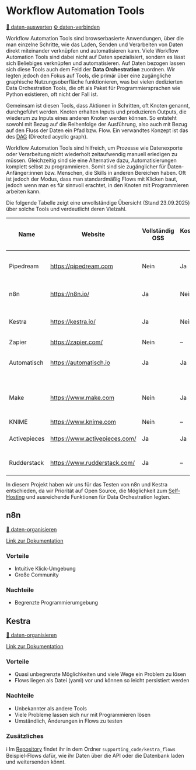 # Workflow Automation Tools
[🔢 daten-auswerten](./../1-datenlebenszyklus.html#daten-auswerten)
[⚙️ daten-verbinden](./../1-datenlebenszyklus.html#daten-verbinden)<br>

Workflow Automation Tools sind browserbasierte Anwendungen, über die man einzelne Schritte, wie das Laden, Senden und Verarbeiten von Daten direkt miteinander verknüpfen und automatisieren kann. Viele Workflow Automation Tools sind dabei nicht auf Daten spezialisiert, sondern es lässt sich Beliebiges verknüpfen und automatisieren. Auf Daten bezogen lassen sich diese Tools auch dem Feld der **Data Orchestration** zuordnen. Wir legten jedoch den Fokus auf Tools, die primär über eine zugängliche graphische Nutzungsoberfläche funktionieren, was bei vielen dedizierten Data Orchestration Tools, die oft als Paket für Programmiersprachen wie Python existieren, oft nicht der Fall ist.

Gemeinsam ist diesen Tools, dass Aktionen in Schritten, oft Knoten genannt, durchgeführt werden. Knoten erhalten Inputs und produzieren Outputs, die wiederum zu Inputs eines anderen Knoten werden können. So entsteht sowohl mit Bezug auf die Reihenfolge der Ausführung, also auch mit Bezug auf den Fluss der Daten ein Pfad bzw. Flow. Ein verwandtes Konzept ist das des [DAG](https://en.wikipedia.org/wiki/Directed_acyclic_graph) (Directed acyclic graph). 

Workflow Automation Tools sind hilfreich, um  Prozesse wie Datenexporte oder Verarbeitung nicht wiederholt zeitaufwendig manuell erledigen zu müssen. Gleichzeitig sind sie eine Alternative dazu, Automatisierungen komplett selbst zu programmieren. Somit sind sie zugänglicher für Daten-Anfänger:innen bzw. Menschen, die Skills in anderen Bereichen haben. Oft ist jedoch der Modus, dass man standardmäßig Flows mit Klicken baut, jedoch wenn man es für sinnvoll erachtet, in den Knoten mit Programmieren arbeiten kann.

Die folgende Tabelle zeigt eine unvollständige Übersicht (Stand 23.09.2025) über solche Tools und verdeutlicht deren Vielzahl.

| Name          | Website                                                                                                                | Vollständig OSS | Kostenloser Plan | SaaS-Preis ab (monatlich) | Komplexität Selbst-Hosting (1–10) | DSGVO-Hinweise SaaS                                                                                                                                    | Konfig. mit GUI | Konfig. mit Code | Git-basiert | Allgemeine Hinweise                                            |
|---------------|------------------------------------------------------------------------------------------------------------------------|-----------------|-----------------|---------------------------|-----------------------------------|--------------------------------------------------------------------------------------------------------------------------------------------------------|-----------------|------------------|-------------|----------------------------------------------------------------|
| Pipedream     | https://pipedream.com                                                                                                  | Nein            | Ja              | $49                       | –                                 | Unklar: [Privacy & Security (GDPR)](https://pipedream.com/docs/privacy-and-security#gdpr)                                                              | Ja              | Ja               | Nein        | KI-Pipeline-Builder-Assistent                                   |
| n8n           | https://n8n.io/                                                                                                        | Ja              | Nein            | $24                       | 3                                 | Azure in Frankfurt: [GDPR](https://docs.n8n.io/privacy-security/privacy/#gdpr)                                                                       | Ja              | Ja               | –           | –                                                              |
| Kestra        | https://kestra.io/                                                                                                     | Ja              | Nein            | Enterprise (unbekannt)    | 4                                 | –                                                                                                                                                      | Nein            | Ja               | Ja          | Komplex mit YAML für nicht-technische Anwender              |
| Zapier        | https://zapier.com/                                                                                                    | Nein            | –               | $30                       | –                                 | –                                                                                                                                                      | –               | –                | –           | –                                                              |
| Automatisch   | https://automatisch.io                                                                                                 | Ja              | Ja              | $20                       | –                                 | –                                                                                                                                                      | –               | –                | –           | Begrenzter SQL-Adapter (nur Postgres, wenige Funktionen)       |
| Make          | https://www.make.com                                                                                                   | Nein            | Ja              | $0 / $9                   | –                                 | AWS in der EU: [Make Sub-Processors (Juni 2025)](https://assets.ctfassets.net/un655fb9wln6/bAi9YXB2XP4fnAtZxkDOb/08a65fe743f91ec7026c07d3de2b8fc2/Make_Sub-Processors_June_2025.pdf) | –               | –                | –           | Auswählen, dass in EU gehostet                                 |
| KNIME         | https://www.knime.com                                                                                                  | Nein            | –               | –                         | –                                 | –                                                                                                                                                      | –               | –                | –           | –                                                              |
| Activepieces  | https://www.activepieces.com/                                                                                          | Ja              | Ja              | $25                       | –                                 | Keine Informationen gefunden                                                                                                                           | –               | –                | –           | –                                                              |
| Rudderstack   | https://www.rudderstack.com/                                                                                           | Ja              | –               | –                         | –                                 | –                                                                                                                                                      | –               | –                | –           | Wahrscheinlich zu vertriebsorientiert                          |


In diesem Projekt haben wir uns für das Testen von n8n und Kestra entschieden, da wir Priorität auf Open Source, die Möglichkeit zum [Self-Hosting]((./tools/self-hosting.md)) und ausreichende Funktionen für Data Orchestration legten. 

## n8n

[💾 daten-organisieren](./../1-datenlebenszyklus.html#daten-organisieren)

[Link zur Dokumentation](https://n8n.io/integrations/google-cloud/)

### Vorteile

- Intuitive Klick-Umgebung
- Große Community

### Nachteile

- Begrenzte Programmierumgebung


## Kestra

[💾 daten-organisieren](./../1-datenlebenszyklus.html#daten-organisieren)

[Link zur Dokumentation](https://kestra.io/docs)

### Vorteile

- Quasi unbegrenzte Möglichkeiten und viele Wege ein Problem zu lösen
- Flows liegen als Datei (yaml) vor und können so leicht persistiert werden

### Nachteile

- Unbekannter als andere Tools
- Viele Probleme lassen sich nur mit Programmieren lösen
- Umständlich, Änderungen in Flows zu testen

### Zusätzliches 

ℹ️ Im [Repository](https://github.com/CorrelAid/cdl_civicrm_analyse) findet ihr in dem Ordner `supporting_code/kestra_flows` Beispiel-Flows dafür, wie ihr Daten über die API oder die Datenbank laden und weitersenden könnt.

